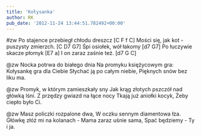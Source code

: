 ```yaml
---
title: 'Kołysanka'
author: RK
pub_date: '2012-11-24 13:44:51.782492+00:00'
---
```


#zw
Po stajence przebiegł chłodu dreszcz [C F f C]
Mości się, jak kot - puszysty zmierzch. [C D7 G7]
Śpi osiołek, wół łakomy [d7 G7]
Po łuczywie skacze płomyk [E7 a]
I on zaraz zaśnie też. [d7 G C]

@zw
Nocka potrwa do białego dnia
Na promyku księżycowym gra:
Kołysankę gra dla Ciebie
Słychać ją po całym niebie,
Pięknych snów bez liku ma.

@zw
Promyk, w którym zamieszkały sny
Jak krąg złotych pszczół nad główką lśni.
Z przędzy gwiazd na łące nocy
Tkają już aniołki kocyk,
Żeby ciepło było Ci.

@zw
Masz policzki rozpalone dwa,
W oczku sennym diamentowa łza.
Główkę złóż mi na kolanach -
Mama zaraz uśnie sama,
Spać będziemy - Ty i ja.